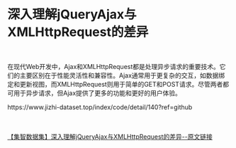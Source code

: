 <h1>深入理解jQueryAjax与XMLHttpRequest的差异</h1><br /><p>在现代Web开发中，Ajax和XMLHttpRequest都是处理异步请求的重要技术。它们的主要区别在于性能灵活性和兼容性。Ajax通常用于更复杂的交互，如数据绑定和更新视图，而XMLHttpRequest则用于简单的GET和POST请求。尽管两者都可用于异步请求，但Ajax提供了更多的功能和更好的用户体验。</p><p>https://www.jizhi-dataset.top/index/code/detail/140?ref=github</p><br /><br /><a href="https://www.jizhi-dataset.top/index/code/detail/140?ref=github" target="_blank">【集智数据集】深入理解jQueryAjax与XMLHttpRequest的差异--原文链接</a>